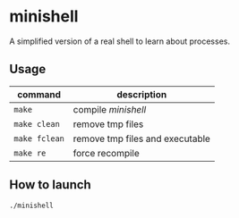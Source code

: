 # minishell

A simplified version of a real shell to learn about processes.

## Usage
| command | description |
| ------- | ----------- |
| `make` | compile *minishell* |
| `make clean` | remove tmp files |
| `make fclean` | remove tmp files and executable |
| `make re` | force recompile |

## How to launch
```shell
./minishell
```
